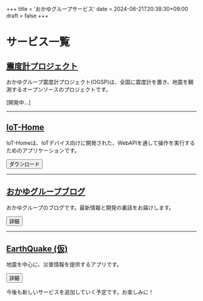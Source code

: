+++
title = 'おかゆグループサービス'
date = 2024-06-21T20:38:30+09:00
draft = false
+++

# サービス一覧

<div class="List">

## [震度計プロジェクト](/seismometer)

おかゆグループ震度計プロジェクト(OGSP)は、全国に震度計を置き、地震を観測するオープンソースのプロジェクトです。

[開発中...]

<hr/>

## [IoT-Home](/iot-home)

IoT-Homeは、IoTデバイス向けに開発された、WebAPIを通して操作を実行するためのアプリケーションです。

[<button>ダウンロード</button>](https://github.com/yossy4411/Iot-Home/releases/latest)

<hr/>

## [おかゆグループブログ](https://okayugroup.com/blog)

おかゆグループのブログです。最新情報と開発の裏話をお届けします。

[<button>詳細</button>](https://okayugroup.com/blog)

<hr/>

## [EarthQuake (仮)](/okayueq)

地震を中心に、災害情報を提供するアプリです。

[<button>詳細</button>](https://github.com/yossy4411/EarthQuake)


</div>
今後も新しいサービスを追加していく予定です。お楽しみに！
